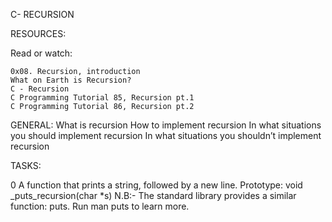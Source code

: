 C- RECURSION

RESOURCES:

Read or watch:

	0x08. Recursion, introduction
	What on Earth is Recursion?
	C - Recursion
	C Programming Tutorial 85, Recursion pt.1
	C Programming Tutorial 86, Recursion pt.2

GENERAL:
 What is recursion
 How to implement recursion
 In what situations you should implement recursion
 In what situations you shouldn’t implement recursion

TASKS:

0 A function that prints a string, followed by a new line.
	Prototype: void _puts_recursion(char *s)
	N.B:- The standard library provides a similar function: puts. Run man puts to learn more.
